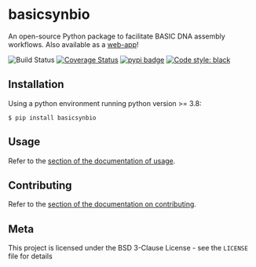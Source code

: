 # basicsynbio

An open-source Python package to facilitate BASIC DNA assembly workflows. Also available as a [web-app][webapp_url]!

![Build Status](https://github.com/LondonBiofoundry/basicsynbio/actions/workflows/main.yml/badge.svg)
[![Coverage Status][coverage_badge]][coverage_url]
[![pypi badge][pypi_badge]][pypi_url]
[![Code style: black](https://img.shields.io/badge/code%20style-black-000000.svg)](https://github.com/psf/black)

## Installation

Using a python environment running python version >= 3.8:

```shell
$ pip install basicsynbio
```

## Usage

Refer to the [section of the documentation of usage](https://londonbiofoundry.github.io/basicsynbio/usage.html).

## Contributing

Refer to the [section of the documentation on contributing](https://londonbiofoundry.github.io/basicsynbio/contributing.html).

## Meta

This project is licensed under the BSD 3-Clause License - see the ``LICENSE`` file for details

[pypi_badge]: https://img.shields.io/pypi/v/basicsynbio.svg
[pypi_url]: https://pypi.python.org/pypi/basicsynbio
[coverage_badge]: https://coveralls.io/repos/github/LondonBiofoundry/basicsynbio/badge.svg?branch=master
[coverage_url]: https://coveralls.io/github/LondonBiofoundry/basicsynbio?branch=master
[development_url]: https://packaging.python.org/guides/distributing-packages-using-setuptools/#working-in-development-mode
[webapp_url]: https://basicsynbio.web.app/designer
